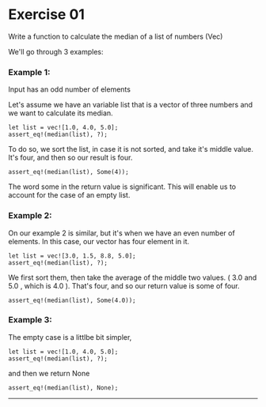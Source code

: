 # Exercise 01

Write a function to calculate the median of a list of numbers
(Vec<f32>)

We'll go through 3 examples:

### Example 1:
Input has an odd number of elements

Let's assume we have an variable list that is a vector of three numbers and we want to calculate its median.

```
let list = vec![1.0, 4.0, 5.0];
assert_eq!(median(list), ?);
```

To do so, we sort the list, in case it is not sorted, and take it's middle value.
It's four, and then so our result is four.

```
assert_eq!(median(list), Some(4));
```

The word some in the return value is significant.
This will enable us to account for the case of an empty list.


### Example 2:

On our example 2 is similar, but it's when we have an even number of elements.
In this case, our vector has four element in it.

```
let list = vec![3.0, 1.5, 8.8, 5.0];
assert_eq!(median(list), ?);
```

We first sort them, then take the average of the middle two values. ( 3.0 and 5.0 , which is 4.0 ).
That's four, and so our return value is some of four.


```
assert_eq!(median(list), Some(4.0));
```

### Example 3: 

The empty case is a littlbe bit simpler, 
```
let list = vec![1.0, 4.0, 5.0];
assert_eq!(median(list), ?);
```

and then we return None

```
assert_eq!(median(list), None);
```

---



